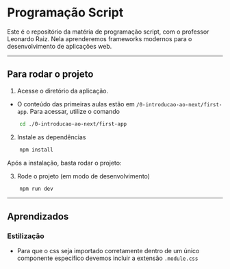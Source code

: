 # Programação Script
Este é o repositório da matéria de programação script, com o professor Leonardo Raiz.
Nela aprenderemos frameworks modernos para o desenvolvimento de aplicações web.

---

## Para rodar o projeto

1. Acesse o diretório da aplicação.
-  O conteúdo das primeiras aulas estão em `/0-introducao-ao-next/first-app`. Para acessar, utilize o comando

```bash
    cd ./0-introducao-ao-next/first-app
```

2. Instale as dependências

```bash
    npm install
```

Após a instalação, basta rodar o projeto:

3. Rode o projeto (em modo de desenvolvimento)

```bash
    npm run dev
```

---

## Aprendizados

### Estilização
- Para que o css seja importado corretamente dentro de um único componente específico devemos incluir a extensão `.module.css`